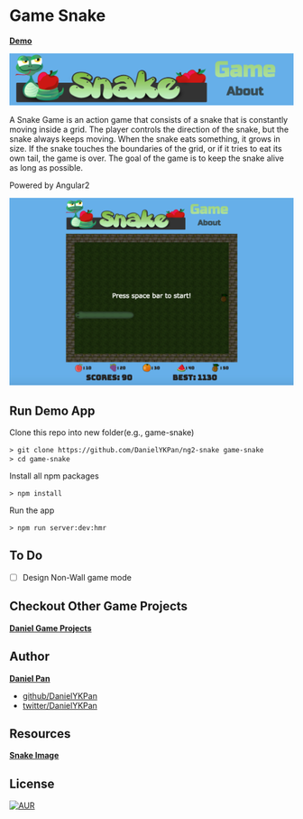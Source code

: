 # Game Snake

**[Demo](https://daniel-projects.firebaseapp.com/game/snake)**

<p align="center"><img style="text-align: center;" src="/assets/snake.png?raw=true"></p>
A Snake Game is an action game that consists of a snake that is constantly moving inside a grid. The player 
controls the direction of the snake, but the snake always keeps moving. When the snake eats something, it 
grows in size. If the snake touches the boundaries of the grid, or if it tries to eat its own tail, the 
game is over. The goal of the game is to keep the snake alive as long as possible.

Powered by Angular2
<p align="center"><img style="text-align: center;" src="/assets/game-shot.png?raw=true"></p>

## Run Demo App
Clone this repo into new folder(e.g., game-snake)
```
> git clone https://github.com/DanielYKPan/ng2-snake game-snake
> cd game-snake
```

Install all npm packages
```
> npm install
```

Run the app
```
> npm run server:dev:hmr
```

## To Do
- [ ] Design Non-Wall game mode

## Checkout Other Game Projects
**[Daniel Game Projects](https://daniel-projects.firebaseapp.com/game)**

## Author

 **[Daniel Pan](https://daniel-projects.firebaseapp.com)**

 - [github/DanielYKPan](https://github.com/DanielYKPan)
 - [twitter/DanielYKPan](https://twitter.com/DanielYKPan)
 
 ## Resources
 
 **[Snake Image](http://rembound.com/articles/creating-a-snake-game-tutorial-with-html5)**

## License

[![AUR](https://img.shields.io/aur/license/yaourt.svg?style=flat-square)](/LICENSE)